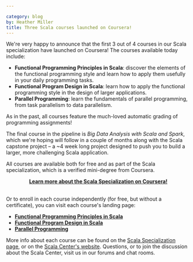 ```yaml
---

category: blog
by: Heather Miller
title: Three Scala courses launched on Coursera!
---
```


We're very happy to announce that the first 3 out of 4 courses in our Scala
specialization have launched on Coursera! The courses available today include:

- **Functional Programming Principles in Scala**: discover the elements of the functional programming style and learn how to apply them usefully in your daily programming tasks.
- **Functional Program Design in Scala**: learn how to apply the functional programming style in the design of larger applications.
- **Parallel Programming**: learn the fundamentals of parallel programming, from task parallelism to data parallelism.

As in the past, all courses feature the much-loved automatic grading of
programming assignments!

The final course in the pipeline is _Big Data Analysis with Scala and Spark_,
which we're hoping will follow in a couple of months along with the Scala
capstone project – a ~4 week long project designed to push you to build a
larger, more challenging Scala application.

All courses are available both for free and as part of the Scala specialization,
which is a verified mini-degree from Coursera.

<center><b><a href="https://www.coursera.org/specializations/scala">Learn more about the Scala Specialization on Coursera!</a></b></center>
<br/>

Or to enroll in each course independently (for free, but without a certificate),
you can visit each course's landing page:

- **[Functional Programming Principles in Scala](https://www.coursera.org/learn/scala-functional-programming/)**
- **[Functional Program Design in Scala](https://www.coursera.org/learn/scala-functional-program-design/)**
- **[Parallel Programming](https://www.coursera.org/learn/scala-parallel-programming/)**

More info about each course can be found on the [Scala Specialization page](https://www.coursera.org/specializations/scala), or on
the [Scala Center's website](https://scala.epfl.ch/). Questions, or to join the discussion about the Scala Center, visit us in our forums and chat rooms.
